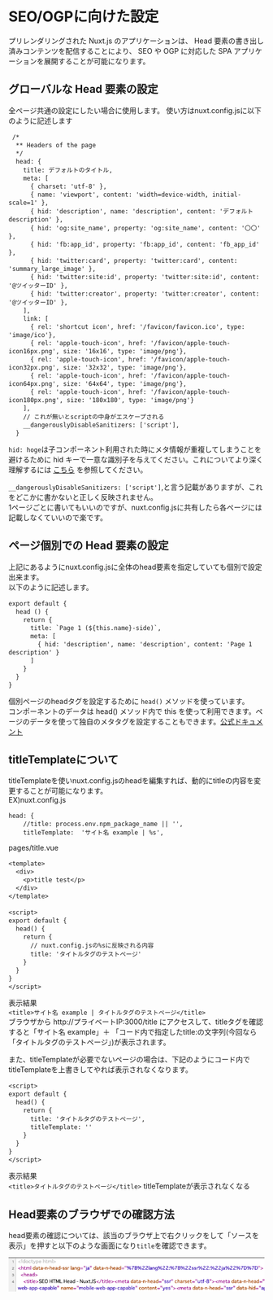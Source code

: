 # SEO/OGPに向けた設定

プリレンダリングされた Nuxt.js のアプリケーションは、
Head 要素の書き出し済みコンテンツを配信することにより、
SEO や OGP に対応した SPA アプリケーションを展開することが可能になります。

## グローバルな Head 要素の設定
全ページ共通の設定にしたい場合に使用します。
使い方はnuxt.config.jsに以下のように記述します
```vue
 /*
  ** Headers of the page
  */
  head: {
    title: デフォルトのタイトル,
    meta: [
      { charset: 'utf-8' },
      { name: 'viewport', content: 'width=device-width, initial-scale=1' },
      { hid: 'description', name: 'description', content: 'デフォルトdescription' },
      { hid: 'og:site_name', property: 'og:site_name', content: '〇〇' },
      { hid: 'fb:app_id', property: 'fb:app_id', content: 'fb_app_id' },
      { hid: 'twitter:card', property: 'twitter:card', content: 'summary_large_image' },
      { hid: 'twitter:site:id', property: 'twitter:site:id', content: '@ツイッターID' },
      { hid: 'twitter:creator', property: 'twitter:creator', content: '@ツイッターID' },
    ],
    link: [
      { rel: 'shortcut icon', href: '/favicon/favicon.ico', type: 'image/ico'},
      { rel: 'apple-touch-icon', href: '/favicon/apple-touch-icon16px.png', size: '16x16', type: 'image/png'},
      { rel: 'apple-touch-icon', href: '/favicon/apple-touch-icon32px.png', size: '32x32', type: 'image/png'},
      { rel: 'apple-touch-icon', href: '/favicon/apple-touch-icon64px.png', size: '64x64', type: 'image/png'},
      { rel: 'apple-touch-icon', href: '/favicon/apple-touch-icon180px.png', size: '180x180', type: 'image/png'}
    ],
    // これが無いとscriptの中身がエスケープされる
    __dangerouslyDisableSanitizers: ['script'],
  }
```
`hid: hoge`は子コンポーネント利用された時にメタ情報が重複してしまうことを避けるために hid キーで一意な識別子を与えてください。これについてより深く理解するには [こちら](https://vue-meta.nuxtjs.org/api/#tagidkeyname) を参照してください。  

`__dangerouslyDisableSanitizers: ['script']`,と言う記載がありますが、これをどこかに書かないと正しく反映されません。  
1ページごとに書いてもいいのですが、nuxt.config.jsに共有したら各ページには記載しなくていいので楽です。

## ページ個別での Head 要素の設定
上記にあるようにnuxt.config.jsに全体のhead要素を指定していても個別で設定出来ます。  
以下のように記述します。  

```vue
export default {
  head () {
    return {
      title: `Page 1 (${this.name}-side)`,
      meta: [
        { hid: 'description', name: 'description', content: 'Page 1 description' }
      ]
    }
  }
}
```
個別ページのheadタグを設定するために `head()` メソッドを使っています。  
コンポーネントのデータは head() メソッド内で this を使って利用できます。ページのデータを使って独自のメタタグを設定することもできます。[公式ドキュメント](https://ja.nuxtjs.org/faq/)  

## titleTemplateについて
titleTemplateを使いnuxt.config.jsのheadを編集すれば、動的にtitleの内容を変更することが可能になります。  
EX)nuxt.config.js
```vue
head: {
    //title: process.env.npm_package_name || '',
    titleTemplate:  'サイト名 example | %s',
```
pages/title.vue
```vue
<template>
  <div>
    <p>title test</p>
  </div>
</template>
 
<script>
export default {
  head() {
    return {
      // nuxt.config.jsの%sに反映される内容
      title: 'タイトルタグのテストページ'
    }
  }
}
</script>
```
表示結果  
`<title>サイト名 example | タイトルタグのテストページ</title>`  
ブラウザから http://プライベートIP:3000/title にアクセスして、titleタグを確認すると「サイト名 example」＋ 「コード内で指定したtitle:の文字列(今回なら「タイトルタグのテストページ」)が表示されます。
  
また、titleTemplateが必要でないページの場合は、下記のようにコード内でtitleTemplateを上書きしてやれば表示されなくなります。
```vue
<script>
export default {
  head() {
    return {
      title: 'タイトルタグのテストページ',
      titleTemplate: ''
    }
  }
}
</script>
```
表示結果  
`<title>タイトルタグのテストページ</title>`
titleTemplateが表示されなくなる

## Head要素のブラウザでの確認方法
head要素の確認については、該当のブラウザ上で右クリックをして「ソースを表示」を押すと以下のような画面になり`title`を確認できます。  

![head_confirmation](./head_confirmation.png)

